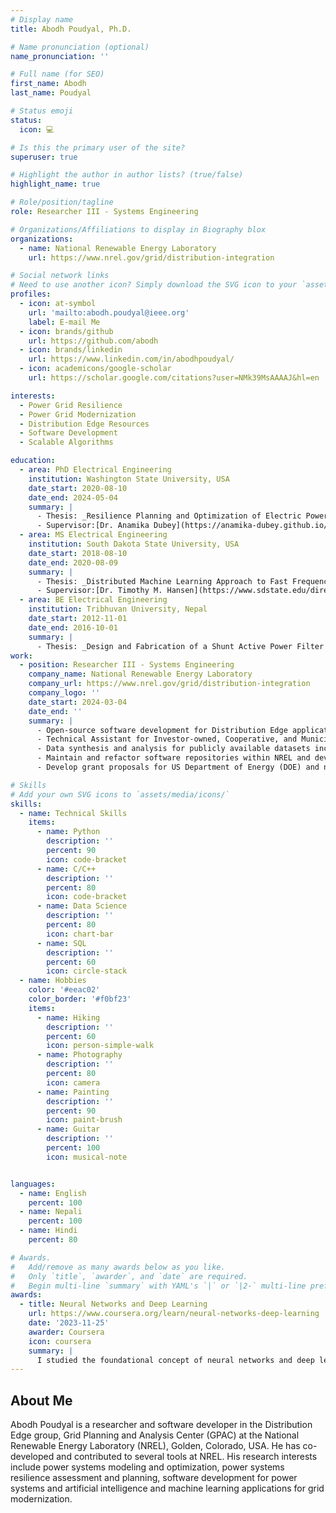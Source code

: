 ```yaml
---
# Display name
title: Abodh Poudyal, Ph.D.

# Name pronunciation (optional)
name_pronunciation: ''

# Full name (for SEO)
first_name: Abodh
last_name: Poudyal

# Status emoji
status:
  icon: 💻

# Is this the primary user of the site?
superuser: true

# Highlight the author in author lists? (true/false)
highlight_name: true

# Role/position/tagline
role: Researcher III - Systems Engineering

# Organizations/Affiliations to display in Biography blox
organizations:
  - name: National Renewable Energy Laboratory
    url: https://www.nrel.gov/grid/distribution-integration

# Social network links
# Need to use another icon? Simply download the SVG icon to your `assets/media/icons/` folder.
profiles:
  - icon: at-symbol
    url: 'mailto:abodh.poudyal@ieee.org'
    label: E-mail Me
  - icon: brands/github
    url: https://github.com/abodh
  - icon: brands/linkedin
    url: https://www.linkedin.com/in/abodhpoudyal/
  - icon: academicons/google-scholar
    url: https://scholar.google.com/citations?user=NMk39MsAAAAJ&hl=en

interests:
  - Power Grid Resilience
  - Power Grid Modernization
  - Distribution Edge Resources
  - Software Development
  - Scalable Algorithms

education:
  - area: PhD Electrical Engineering
    institution: Washington State University, USA
    date_start: 2020-08-10
    date_end: 2024-05-04
    summary: |
      - Thesis: _Resilience Planning and Optimization of Electric Power Systems against Extreme Weather Events._ 
      - Supervisor:[Dr. Anamika Dubey](https://anamika-dubey.github.io/).
  - area: MS Electrical Engineering
    institution: South Dakota State University, USA
    date_start: 2018-08-10
    date_end: 2020-08-09
    summary: |
      - Thesis: _Distributed Machine Learning Approach to Fast Frequency Response-based Inertia Estimation in Low Inertia Grids._ 
      - Supervisor:[Dr. Timothy M. Hansen](https://www.sdstate.edu/directory/tim-hansen).
  - area: BE Electrical Engineering
    institution: Tribhuvan University, Nepal
    date_start: 2012-11-01
    date_end: 2016-10-01
    summary: |
      - Thesis: _Design and Fabrication of a Shunt Active Power Filter for a 3-Phase 4-Wire System Using PQ Theory._ 
work:
  - position: Researcher III - Systems Engineering
    company_name: National Renewable Energy Laboratory
    company_url: https://www.nrel.gov/grid/distribution-integration
    company_logo: ''
    date_start: 2024-03-04
    date_end: ''
    summary: |
      - Open-source software development for Distribution Edge applications
      - Technical Assistant for Investor-owned, Cooperative, and Municipal utilities to modernize distribution systems planning practices
      - Data synthesis and analysis for publicly available datasets including EIA Form 861, FERC Form 1, National Weather Service database, EAGLE-I outage datasets, etc.
      - Maintain and refactor software repositories within NREL and develop tutorials and extensive documentation for internal and external users
      - Develop grant proposals for US Department of Energy (DOE) and non-DOE funding announcements and opportunities. 

# Skills
# Add your own SVG icons to `assets/media/icons/`
skills:
  - name: Technical Skills
    items:
      - name: Python
        description: ''
        percent: 90
        icon: code-bracket
      - name: C/C++
        description: ''
        percent: 80
        icon: code-bracket
      - name: Data Science
        description: ''
        percent: 80
        icon: chart-bar
      - name: SQL
        description: ''
        percent: 60
        icon: circle-stack
  - name: Hobbies
    color: '#eeac02'
    color_border: '#f0bf23'
    items:
      - name: Hiking
        description: ''
        percent: 60
        icon: person-simple-walk
      - name: Photography
        description: ''
        percent: 80
        icon: camera
      - name: Painting
        description: ''
        percent: 90
        icon: paint-brush
      - name: Guitar
        description: ''
        percent: 100
        icon: musical-note


languages:
  - name: English
    percent: 100
  - name: Nepali
    percent: 100
  - name: Hindi
    percent: 80

# Awards.
#   Add/remove as many awards below as you like.
#   Only `title`, `awarder`, and `date` are required.
#   Begin multi-line `summary` with YAML's `|` or `|2-` multi-line prefix and indent 2 spaces below.
awards:
  - title: Neural Networks and Deep Learning
    url: https://www.coursera.org/learn/neural-networks-deep-learning
    date: '2023-11-25'
    awarder: Coursera
    icon: coursera
    summary: |
      I studied the foundational concept of neural networks and deep learning. By the end, I was familiar with the significant technological trends driving the rise of deep learning; build, train, and apply fully connected deep neural networks; implement efficient (vectorized) neural networks; identify key parameters in a neural network’s architecture; and apply deep learning to your own applications.
---
```


## About Me

Abodh Poudyal is a researcher and software developer in the Distribution Edge group, Grid Planning and Analysis Center (GPAC) at the National Renewable Energy Laboratory (NREL), Golden, Colorado, USA. He has co-developed and contributed to several tools at NREL. His research interests include power systems modeling and optimization, power systems resilience assessment and planning, software development for power systems and artificial intelligence and machine learning applications for grid modernization.
